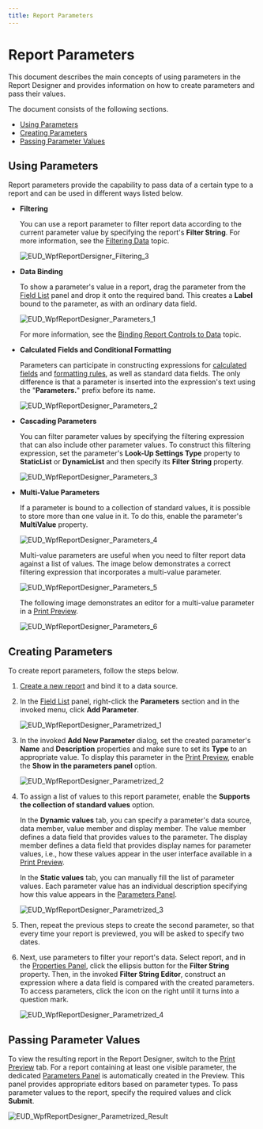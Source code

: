 ```yaml
---
title: Report Parameters
---
```

# Report Parameters
This document describes the main concepts of using parameters in the Report Designer and provides information on how to create parameters and pass their values.

The document consists of the following sections.
* [Using Parameters](#using)
* [Creating Parameters](#create)
* [Passing Parameter Values](#result)

<a name="using"/>

## Using Parameters
Report parameters provide the capability to pass data of a certain type to a report and can be used in different ways listed below.
* **Filtering**
	
	You can use a report parameter to filter report data according to the current parameter value by specifying the report's **Filter String**. For more information, see the [Filtering Data](../../../../../../interface-elements-for-desktop/articles/report-designer/report-designer-for-wpf/creating-reports/shaping-data/filtering-data.md) topic.
	
	![EUD_WpfReportDersigner_Filtering_3](../../../../../images/Img123693.png)
* **Data Binding**
	
	To show a parameter's value in a report, drag the parameter from the [Field List](../../../../../../interface-elements-for-desktop/articles/report-designer/report-designer-for-wpf/interface-elements/field-list.md) panel and drop it onto the required band. This creates a **Label** bound to the parameter, as with an ordinary data field.
	
	![EUD_WpfReportDesigner_Parameters_1](../../../../../images/Img123830.png)
	
	For more information, see the [Binding Report Controls to Data](../../../../../../interface-elements-for-desktop/articles/report-designer/report-designer-for-wpf/creating-reports/providing-data/binding-report-controls-to-data.md) topic.
* **Calculated Fields and Conditional Formatting**
	
	Parameters can participate in constructing expressions for [calculated fields](../../../../../../interface-elements-for-desktop/articles/report-designer/report-designer-for-wpf/creating-reports/providing-data/calculated-fields.md) and [formatting rules](../../../../../../interface-elements-for-desktop/articles/report-designer/report-designer-for-wpf/creating-reports/appearance-customization/conditionally-change-a-control's-appearance.md), as well as standard data fields. The only difference is that a parameter is inserted into the expression's text using the "**Parameters.**" prefix before its name.
	
	![EUD_WpfReportDesigner_Parameters_2](../../../../../images/Img123831.png)
* **Cascading Parameters**
	
	You can filter parameter values by specifying the filtering expression that can also include other parameter values. To construct this filtering expression, set the parameter's  **Look-Up Settings Type** property to **StaticList** or **DynamicList** and then specify its **Filter String** property.
	
	![EUD_WpfReportDesigner_Parameters_3](../../../../../images/Img123832.png)
* **Multi-Value Parameters**
	
	If a parameter is bound to a collection of standard values, it is possible to store more than one value in it. To do this, enable the parameter's **MultiValue** property.
	
	![EUD_WpfReportDesigner_Parameters_4](../../../../../images/Img123833.png)
	
	Multi-value parameters are useful when you need to filter report data against a list of values. The image below demonstrates a correct filtering expression that incorporates a multi-value parameter.
	
	![EUD_WpfReportDesigner_Parameters_5](../../../../../images/Img123834.png)
	
	The following image demonstrates an editor for a multi-value parameter in a [Print Preview](../../../../../../interface-elements-for-desktop/articles/report-designer/report-designer-for-wpf/document-preview.md).
	
	![EUD_WpfReportDesigner_Parameters_6](../../../../../images/Img123835.png)

<a name="create"/>

## Creating Parameters
To create report parameters, follow the steps below.
1. [Create a new report](../../../../../../interface-elements-for-desktop/articles/report-designer/report-designer-for-wpf/creating-reports/basic-operations/create-a-new-report.md) and bind it to a data source.
2. In the [Field List](../../../../../../interface-elements-for-desktop/articles/report-designer/report-designer-for-wpf/interface-elements/field-list.md) panel, right-click the **Parameters** section and in the invoked menu, click **Add Parameter**.
	
	![EUD_WpfReportDesigner_Parametrized_1](../../../../../images/Img123797.png)
3. In the invoked **Add New Parameter** dialog, set the created parameter's **Name** and **Description** properties and make sure to set its **Type** to an appropriate value. To display this parameter in the [Print Preview](../../../../../../interface-elements-for-desktop/articles/report-designer/report-designer-for-wpf/document-preview.md), enable the **Show in the parameters panel** option.
	
	![EUD_WpfReportDesigner_Parametrized_2](../../../../../images/Img123798.png)
4. To assign a list of values to this report parameter, enable the **Supports the collection of standard values** option.
	
	In the **Dynamic values** tab, you can specify a parameter's data source, data member, value member and display member. The value member defines a data field that provides values to the parameter. The display member defines a data field that provides display names for parameter values, i.e., how these values appear in the user interface available in a [Print Preview](../../../../../../interface-elements-for-desktop/articles/report-designer/report-designer-for-wpf/document-preview.md).
	
	In the **Static values** tab, you can manually fill the list of parameter values. Each parameter value has an individual description specifying how this value appears in the [Parameters Panel](../../../../../../interface-elements-for-desktop/articles/report-designer/report-designer-for-wpf/document-preview/parameters-panel.md).
	
	![EUD_WpfReportDesigner_Parametrized_3](../../../../../images/Img123800.png)
5. Then, repeat the previous steps to create the second parameter, so that every time your report is previewed, you will be asked to specify two dates.
6. Next, use parameters to filter your report's data. Select report, and in the [Properties Panel](../../../../../../interface-elements-for-desktop/articles/report-designer/report-designer-for-wpf/interface-elements/properties-panel.md), click the ellipsis button for the **Filter String** property. Then, in the invoked **Filter String Editor**, construct an expression where a data field is compared with the created parameters. To access parameters, click the icon on the right until it turns into a question mark.
	
	![EUD_WpfReportDesigner_Parametrized_4](../../../../../images/Img123801.png)

<a name="result"/>

## Passing Parameter Values
To view the resulting report in the Report Designer, switch to the [Print Preview](../../../../../../interface-elements-for-desktop/articles/report-designer/report-designer-for-wpf/document-preview.md) tab. For a report containing at least one visible parameter, the dedicated [Parameters Panel](../../../../../../interface-elements-for-desktop/articles/report-designer/report-designer-for-wpf/document-preview/parameters-panel.md) is automatically created in the Preview. This panel provides appropriate editors based on parameter types. To pass parameter values to the report, specify the required values and click **Submit**.

![EUD_WpfReportDesigner_Parametrized_Result](../../../../../images/Img123802.png)